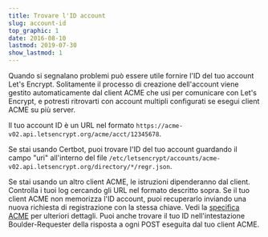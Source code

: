 ```yaml
---
title: Trovare l'ID account
slug: account-id
top_graphic: 1
date: 2016-08-10
lastmod: 2019-07-30
show_lastmod: 1
---
```



Quando si segnalano problemi può essere utile fornire l'ID del tuo account Let's Encrypt. Solitamente il processo di creazione dell'account viene gestito automaticamente dal client ACME che usi per comunicare con Let's Encrypt, e potresti ritrovarti con account multipli configurati se esegui client ACME su più server.

Il tuo account ID è un URL nel formato `https://acme-v02.api.letsencrypt.org/acme/acct/12345678`.

Se stai usando Certbot, puoi trovare l'ID del tuo account guardando il campo "uri" all'interno del file `/etc/letsencrypt/accounts/acme-v02.api.letsencrypt.org/directory/*/regr.json`.

Se stai usando un altro client ACME, le istruzioni dipenderanno dal client. Controlla i tuoi log cercando gli URL nel formato descritto sopra. Se il tuo client ACME non memorizza l'ID account, puoi recuperarlo inviando una nuova richiesta di registrazione con la stessa chiave. Vedi la [specifica ACME](https://tools.ietf.org/html/rfc8555#section-7.3) per ulteriori dettagli. Puoi anche trovare il tuo ID nell'intestazione Boulder-Requester della risposta a ogni POST eseguita dal tuo client ACME.
